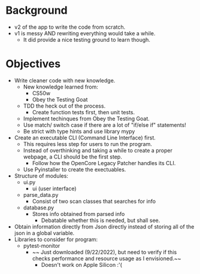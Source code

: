 # Background
- v2 of the app to write the code from scratch.
- v1 is messy AND rewriting everything would take a while.
    - It did provide a nice testing ground to learn though.

# Objectives
- Write cleaner code with new knowledge.
    - New knowledge learned from:
        - CS50w
        - Obey the Testing Goat
    - TDD the heck out of the process.
        - Create function tests first, then unit tests.
    - Implement techinques from Obey the Testing Goat.
    - Use match/ switch case if there are a lot of "if/else if" statements!
    - Be strict with type hints and use library mypy
- Create an executable CLI (Command Line Interface) first.
    - This requires less step for users to run the program.
    - Instead of overthinking and taking a while to create a proper webpage, a CLI should be the first step.
        - Follow how the OpenCore Legacy Patcher handles its CLI.
    - Use Pyinstaller to create the exectuables.
- Structure of modules:
    - ui.py
        - ui (user interface) 
    - parse_data.py
        - Consist of two scan classes that searches for info
    - database.py
        - Stores info obtained from parsed info
            - Debatable whether this is needed, but shall see.
- Obtain information directly from Json directly instead of storing all of the json in a global variable.
- Libraries to consider for program:
    - pytest-monitor
        - ~~ Just downloaded (9/22/2022), but need to verify if this checks performance and resource usage as I envisioned.~~
            - Doesn't work on Apple Silicon :'(

